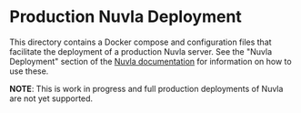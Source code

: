 Production Nuvla Deployment
===========================

This directory contains a Docker compose and configuration files that
facilitate the deployment of a production Nuvla server. See the "Nuvla
Deployment" section of the [Nuvla
documentation](https://nuvla.github.io/nuvla/) for information on how
to use these.

**NOTE**: This is work in progress and full production deployments of
Nuvla are not yet supported.
